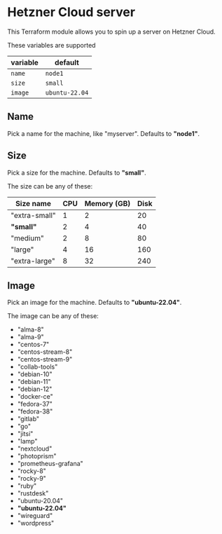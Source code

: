 # Hetzner Cloud server

This Terraform module allows you to spin up a server on Hetzner Cloud.

These variables are supported

| variable | default        |
|----------|----------------|
| `name`   | `node1`        |
| `size`   | `small`        |
| `image`  | `ubuntu-22.04` |

## Name

Pick a name for the machine, like "myserver". Defaults to **"node1"**.

## Size

Pick a size for the machine. Defaults to **"small"**.

The size can be any of these:

| Size name     | CPU | Memory (GB) | Disk |
|---------------|-----|-------------|------|
| "extra-small" | 1   | 2           | 20   |
| **"small"**   | 2   | 4           | 40   |
| "medium"      | 2   | 8           | 80   |
| "large"       | 4   | 16          | 160  |
| "extra-large" | 8   | 32          | 240  |

## Image

Pick an image for the machine. Defaults to **"ubuntu-22.04"**.

The image can be any of these:

- "alma-8"
- "alma-9"
- "centos-7"
- "centos-stream-8"
- "centos-stream-9"
- "collab-tools"
- "debian-10"
- "debian-11"
- "debian-12"
- "docker-ce"
- "fedora-37"
- "fedora-38"
- "gitlab"
- "go"
- "jitsi"
- "lamp"
- "nextcloud"
- "photoprism"
- "prometheus-grafana"
- "rocky-8"
- "rocky-9"
- "ruby"
- "rustdesk"
- "ubuntu-20.04"
- **"ubuntu-22.04"**
- "wireguard"
- "wordpress"

